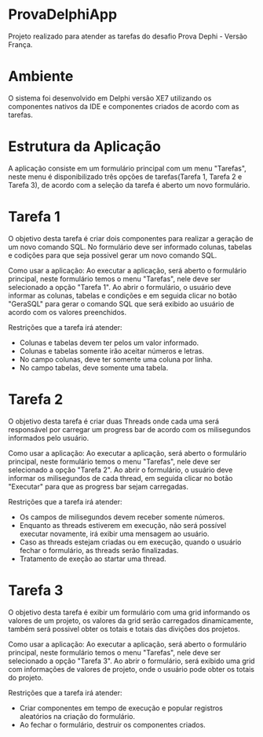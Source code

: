 # ProvaDelphiApp
Projeto realizado para atender as tarefas do desafio Prova Dephi - Versão França.

# Ambiente
O sistema foi desenvolvido em Delphi versão XE7 utilizando os componentes nativos da IDE e componentes criados de acordo com as tarefas.

# Estrutura da Aplicação
A aplicação consiste em um formulário principal com um menu "Tarefas", neste menu é disponibilizado três opções de tarefas(Tarefa 1, Tarefa 2 e Tarefa 3), de acordo com a seleção da tarefa é aberto um novo formulário.

# Tarefa 1
O objetivo desta tarefa é criar dois componentes para realizar a geração de um novo comando SQL.
No formulário deve ser informado colunas, tabelas e codições para que seja possivel gerar um novo comando SQL.

  Como usar a aplicação: Ao executar a aplicação, será aberto o formulário principal, neste formulário temos o menu "Tarefas", nele deve ser selecionado a opção "Tarefa 1". 
  Ao abrir o formulário, o usuário deve informar as colunas, tabelas e condições e em seguida clicar no botão "GeraSQL" para gerar o comando SQL que será exibido ao usuário de     acordo com os valores preenchidos.

  Restrições que a tarefa irá atender:
  - Colunas e tabelas devem ter pelos um valor informado. 
  - Colunas e tabelas somente irão aceitar números e letras.
  - No campo colunas, deve ter somente uma coluna por linha.
  - No campo tabelas, deve somente uma tabela.
  
# Tarefa 2
O objetivo desta tarefa é criar duas Threads onde cada uma será responsável por carregar um progress bar de acordo com os milisegundos informados pelo usuário.

  Como usar a aplicação: Ao executar a aplicação, será aberto o formulário principal, neste formulário temos o menu "Tarefas", nele deve ser selecionado a opção "Tarefa 2". 
  Ao abrir o formulário, o usuário deve informar os milisegundos de cada thread, em seguida clicar no botão "Executar" para que as progress bar sejam carregadas.

  Restrições que a tarefa irá atender:
  - Os campos de milisegundos devem receber somente números.
  - Enquanto as threads estiverem em execução, não será possível executar novamente, irá exibir uma mensagem ao usuário.
  - Caso as threads estejam criadas ou em execução, quando o usuário fechar o formulário, as threads serão finalizadas.
  - Tratamento de exeção ao startar uma thread.

# Tarefa 3
O objetivo desta tarefa é exibir um formulário com uma grid informando os valores de um projeto, os valores da grid serão carregados dinamicamente, também será possivel obter os totais e totais das divições dos projetos.

  Como usar a aplicação: Ao executar a aplicação, será aberto o formulário principal, neste formulário temos o menu "Tarefas", nele deve ser selecionado a opção "Tarefa 3". 
  Ao abrir o formulário, será exibido uma grid com informações de valores de projeto, onde o usuário pode obter os totais do projeto.
  
  Restrições que a tarefa irá atender:
  - Criar componentes em tempo de execução e popular registros aleatórios na criação do formulário.
  - Ao fechar o formulário, destruir os componentes criados.
